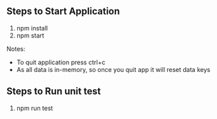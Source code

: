 ## Steps to Start Application
1. npm install
2. npm start

Notes:
- To quit application press ctrl+c
- As all data is in-memory, so once you quit app it will reset data keys


## Steps to Run unit test
1. npm run test
